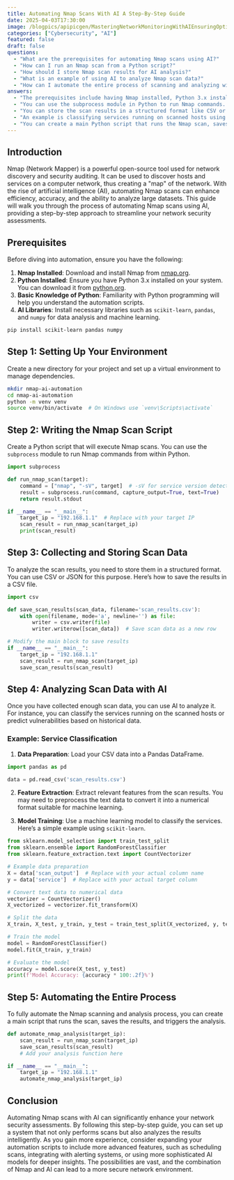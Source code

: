 ```yaml
---
title: Automating Nmap Scans With AI A Step-By-Step Guide
date: 2025-04-03T17:30:00
image: /blogpics/apipicgen/MasteringNetworkMonitoringWithAIEnsuringOptimalPerformance-UIKPG9OWG7.jpg
categories: ["Cybersecurity", "AI"]
featured: false
draft: false
questions:
  - "What are the prerequisites for automating Nmap scans using AI?"
  - "How can I run an Nmap scan from a Python script?"
  - "How should I store Nmap scan results for AI analysis?"
  - "What is an example of using AI to analyze Nmap scan data?"
  - "How can I automate the entire process of scanning and analyzing with Nmap and AI?"
answers:
  - "The prerequisites include having Nmap installed, Python 3.x installed, basic knowledge of Python programming, and AI libraries such as scikit-learn, pandas, and numpy installed."
  - "You can use the subprocess module in Python to run Nmap commands. For example, use subprocess.run() with the command ['nmap', '-sV', target] to perform a service version detection scan on the target IP."
  - "You can store the scan results in a structured format like CSV or JSON. The blog post shows how to append scan results to a CSV file using Python's csv module."
  - "An example is classifying services running on scanned hosts using a machine learning model like RandomForestClassifier. This involves loading scan data into a Pandas DataFrame, extracting features with CountVectorizer, training the model, and evaluating its accuracy."
  - "You can create a main Python script that runs the Nmap scan, saves the results, and then triggers the AI analysis function. This script can be run repeatedly or scheduled to automate network security assessments."
---
```

## Introduction

Nmap (Network Mapper) is a powerful open-source tool used for network discovery and security auditing. It can be used to discover hosts and services on a computer network, thus creating a "map" of the network. With the rise of artificial intelligence (AI), automating Nmap scans can enhance efficiency, accuracy, and the ability to analyze large datasets. This guide will walk you through the process of automating Nmap scans using AI, providing a step-by-step approach to streamline your network security assessments.

## Prerequisites

Before diving into automation, ensure you have the following:

1. **Nmap Installed**: Download and install Nmap from [nmap.org](https://nmap.org/download.html).
2. **Python Installed**: Ensure you have Python 3.x installed on your system. You can download it from [python.org](https://www.python.org/downloads/).
3. **Basic Knowledge of Python**: Familiarity with Python programming will help you understand the automation scripts.
4. **AI Libraries**: Install necessary libraries such as `scikit-learn`, `pandas`, and `numpy` for data analysis and machine learning.

```bash
pip install scikit-learn pandas numpy
```

## Step 1: Setting Up Your Environment

Create a new directory for your project and set up a virtual environment to manage dependencies.

```bash
mkdir nmap-ai-automation
cd nmap-ai-automation
python -m venv venv
source venv/bin/activate  # On Windows use `venv\Scripts\activate`
```

## Step 2: Writing the Nmap Scan Script

Create a Python script that will execute Nmap scans. You can use the `subprocess` module to run Nmap commands from within Python.

```python
import subprocess

def run_nmap_scan(target):
    command = ["nmap", "-sV", target]  # -sV for service version detection
    result = subprocess.run(command, capture_output=True, text=True)
    return result.stdout

if __name__ == "__main__":
    target_ip = "192.168.1.1"  # Replace with your target IP
    scan_result = run_nmap_scan(target_ip)
    print(scan_result)
```

## Step 3: Collecting and Storing Scan Data

To analyze the scan results, you need to store them in a structured format. You can use CSV or JSON for this purpose. Here’s how to save the results in a CSV file.

```python
import csv

def save_scan_results(scan_data, filename='scan_results.csv'):
    with open(filename, mode='a', newline='') as file:
        writer = csv.writer(file)
        writer.writerow([scan_data])  # Save scan data as a new row

# Modify the main block to save results
if __name__ == "__main__":
    target_ip = "192.168.1.1"
    scan_result = run_nmap_scan(target_ip)
    save_scan_results(scan_result)
```

## Step 4: Analyzing Scan Data with AI

Once you have collected enough scan data, you can use AI to analyze it. For instance, you can classify the services running on the scanned hosts or predict vulnerabilities based on historical data.

### Example: Service Classification

1. **Data Preparation**: Load your CSV data into a Pandas DataFrame.

```python
import pandas as pd

data = pd.read_csv('scan_results.csv')
```

2. **Feature Extraction**: Extract relevant features from the scan results. You may need to preprocess the text data to convert it into a numerical format suitable for machine learning.

3. **Model Training**: Use a machine learning model to classify the services. Here’s a simple example using `scikit-learn`.

```python
from sklearn.model_selection import train_test_split
from sklearn.ensemble import RandomForestClassifier
from sklearn.feature_extraction.text import CountVectorizer

# Example data preparation
X = data['scan_output']  # Replace with your actual column name
y = data['service']  # Replace with your actual target column

# Convert text data to numerical data
vectorizer = CountVectorizer()
X_vectorized = vectorizer.fit_transform(X)

# Split the data
X_train, X_test, y_train, y_test = train_test_split(X_vectorized, y, test_size=0.2)

# Train the model
model = RandomForestClassifier()
model.fit(X_train, y_train)

# Evaluate the model
accuracy = model.score(X_test, y_test)
print(f'Model Accuracy: {accuracy * 100:.2f}%')
```

## Step 5: Automating the Entire Process

To fully automate the Nmap scanning and analysis process, you can create a main script that runs the scan, saves the results, and triggers the analysis.

```python
def automate_nmap_analysis(target_ip):
    scan_result = run_nmap_scan(target_ip)
    save_scan_results(scan_result)
    # Add your analysis function here

if __name__ == "__main__":
    target_ip = "192.168.1.1"
    automate_nmap_analysis(target_ip)
```

## Conclusion

Automating Nmap scans with AI can significantly enhance your network security assessments. By following this step-by-step guide, you can set up a system that not only performs scans but also analyzes the results intelligently. As you gain more experience, consider expanding your automation scripts to include more advanced features, such as scheduling scans, integrating with alerting systems, or using more sophisticated AI models for deeper insights. The possibilities are vast, and the combination of Nmap and AI can lead to a more secure network environment.